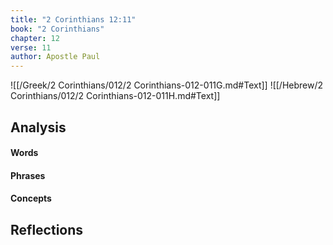 ```yaml
---
title: "2 Corinthians 12:11"
book: "2 Corinthians"
chapter: 12
verse: 11
author: Apostle Paul
---
```

![[/Greek/2 Corinthians/012/2 Corinthians-012-011G.md#Text]]
![[/Hebrew/2 Corinthians/012/2 Corinthians-012-011H.md#Text]]

## Analysis

#### Words

#### Phrases

#### Concepts

## Reflections
